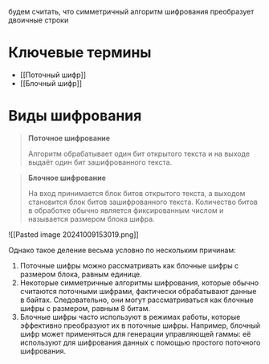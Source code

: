 будем считать, что симметричный алгоритм шифрования преобразует двоичные строки
# Ключевые термины
- [[Поточный шифр]]
- [[Блочный шифр]]

# Виды шифрования

> **Поточное шифрование**
>
> Алгоритм обрабатывает один бит открытого текста и на выходе выдаёт один бит зашифрованного текста.

> **Блочное шифрование**
>
> На вход принимается блок битов открытого текста, а выходом становится блок битов зашифрованного текста. Количество битов в обработке обычно является фиксированным числом и называется размером блока шифра.

![[Pasted image 20241009153019.png]]

Однако такое деление весьма условно по нескольким причинам:

1. Поточные шифры можно рассматривать как блочные шифры с размером блока, равным единице.
2. Некоторые симметричные алгоритмы шифрования, которые обычно считаются поточными шифрами, фактически обрабатывают данные в байтах. Следовательно, они могут рассматриваться как блочные шифры с размером, равным 8 битам.
3. Блочные шифры часто используют в режимах работы, которые эффективно преобразуют их в поточные шифры. Например, блочный шифр может применяться для генерации управляющей гаммы: её используют для шифрования данных с помощью простого поточного шифрования.
